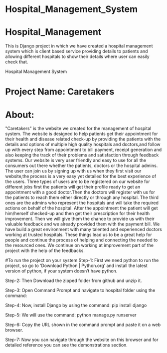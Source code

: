 # Hospital_Management_System

 # Hospital_Management
This is Django project in which we have created a hospital management system which is client based service providing details to patients and allowing different hospitals to show their details where user can easily check that.


Hospital Management System

# Project Name: Caretakers


# About: 
"Caretakers" is the website we created for the management of hospital system.
The website is designed to help patients get their appointment for their health and disease related check-up by providing the patients with the details and options of multiple high quality hospitals and doctors,and follow up with every step from appointment to bill payment, receipt generation and also keeping the track of their problems and satisfaction through feedback systems.
Our website is very user friendly and easy to use for all the consumers out there whether the patients, doctors or the hospital admins.
The user can join us by signing up with us when they first visit our website,the process is a very easy yet detailed for the best experience of the users.
Three types of users are to be registered on our website for different jobs first the patients will get their profile ready to get an appointment with a good doctor.Then the doctors will register with us for the patients to reach them either directly or through any hospital.
The third ones are the admins who represent the hospitals and will take the required actions on behalf of the hospital.
After the appointment the patient will get him/herself checked-up and then get their prescription for their health improvement.
Then we will give them the chance to provide us with their valuable feedback and we already provided them with the payment bill.
We have build a great environment with many talented and experienced doctors working at trusted hospitals.
These things lead us to be a great help for people and continue the process of helping and connecting the needed to the resourced ones.
We continue on working at improvement part of the project with the help of the feedbacks.

#To run the project on your system
Step-1: First we need python to run the project, so go to ‘Download Python | Python.org’ and install the latest version of python, if your system doesn’t have python.

Step-2: Then Download the zipped folder from github and unzip it.

Step-3: Open Command Prompt and navigate to hospital folder using the command: 

Step-4: Now, install Django by using the command:
pip install django

Step-5: We will use the command:
python manage.py runserver

Step-6: Copy the URL shown in the command prompt and paste it on a web browser.

Step-7: Now you can navigate through the website on this browser and for detailed reference you can see the demonstrations section.


